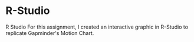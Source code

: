 # R-Studio
R Studio
For this assignment, I created an interactive graphic in R-Studio to replicate Gapminder's Motion Chart.


